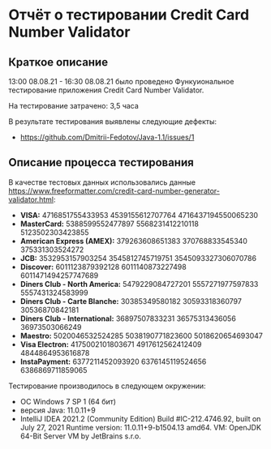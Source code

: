 # Отчёт о тестировании Credit Card Number Validator

## Краткое описание

13:00 08.08.21 - 16:30 08.08.21 было проведено Функуиональное тестирование приложения Credit Card Number Validator.

На тестирование затрачено: 3,5 часа

В результате тестирования выявлены следующие дефекты:
* https://github.com/Dmitrii-Fedotov/Java-1.1/issues/1

## Описание процесса тестирования

В качестве тестовых данных использовались данные https://www.freeformatter.com/credit-card-number-generator-validator.html:
* **VISA:**
  4716851755433953
  4539155612707764
  4716437194550065230
* **MasterCard:**
  5388599552477897
  5568231412210118
  5123502303423855
* **American Express (AMEX):**
  379263608651383
  370768833545340
  375331303524272
* **JCB:**
  3532953157903254
  3545812745719751
  3545093327306070786
* **Discover:**
  6011123879392128
  6011140873227498
  6011471494257747689
* **Diners Club - North America:**
  5479229084727201
  5557271977597833
  5557431324583999
* **Diners Club - Carte Blanche:**
  30385349580182
  30593318360797
  30536870842181
* **Diners Club - International:**
  36897507833231
  36575313436056
  36973503066249
* **Maestro:**
  5020046532524285
  5038190771823600
  5018620654693047
* **Visa Electron:**
  4175002101803671
  4917612562412409
  4844864953616878
* **InstaPayment:**
  6377211452093920
  6376145119524656
  6386869711859065

Тестирование производилось в следующем окружении:
* ОС Windows 7 SP 1 (64 бит)
* версия Java: 11.0.11+9
* IntelliJ IDEA 2021.2 (Community Edition)
  Build #IC-212.4746.92, built on July 27, 2021
  Runtime version: 11.0.11+9-b1504.13 amd64.
  VM: OpenJDK 64-Bit Server VM by JetBrains s.r.o.
